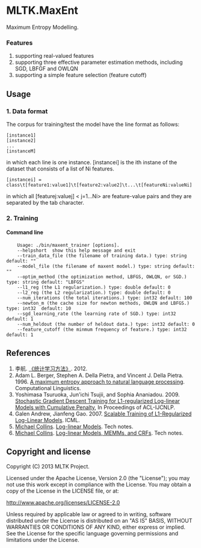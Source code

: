 MLTK.MaxEnt
==========================
Maximum Entropy Modelling.

### Features
1. supporting real-valued features
2. supporting three effective parameter estimation methods, including SGD, LBFGF and OWLQN
3. supporting a simple feature selection (feature cutoff)

Usage
---------------------
### 1. Data format
The corpus for training/test the model have the line format as follows:

    [instance1]
    [instance2]
    ...
    [instanceM]

in which each line is one instance. [instancei] is the ith instane of the dataset that consists of a list of Ni features.

    [instancei] = class\t[feature1:value1]\t[feature2:value2]\t...\t[featureNi:valueNi]

in which all [featurej:valuej] &lt; j=1...Ni&gt; are feature-value pairs and they are separated by the tab character.

### 2. Training
#### Command line

        Usage: ./bin/maxent_trainer [options].
        --helpshort  show this help message and exit
        --train_data_file (the filename of training data.) type: string default: "" 
        --model_file (the filename of maxent model.) type: string default: ""
        --optim_method (the optimization method, LBFGS, OWLQN, or SGD.) type: string default: "LBFGS"
        --l1_reg (the L1 regularization.) type: double default: 0 
        --l2_reg (the L2 regularization.) type: double default: 0 
        --num_iterations (the total iterations.) type: int32 default: 100
        --newton_m (the cache size for newton methods, OWLQN and LBFGS.) type: int32  default: 10
        --sgd_learning_rate (the learning rate of SGD.) type: int32 default: 1
        --num_heldout (the number of heldout data.) type: int32 default: 0
        --feature_cutoff (the minmum frequency of feature.) type: int32 default: 1 

References
---------------------
1. 李航. [《统计学习方法》](http://book.douban.com/subject/10590856/). 2012.
2. Adam L. Berger, Stephen A. Della Pietra, and Vincent J. Della Pietra. 1996.
[A maximum entropy approach to natural language processing](http://acl.ldc.upenn.edu/J/J96/J96-1002.pdf).
Computational Linguistics.
3. Yoshimasa Tsuruoka, Jun'ichi Tsujii, and Sophia Ananiadou. 2009. [Stochastic Gradient Descent Training for L1-regularized Log-linear Models with Cumulative Penalty](http://www.aclweb.org/anthology-new/P/P09/P09-1054.pdf), In Proceedings of ACL-IJCNLP.
4. Galen Andrew, Jianfeng Gao. 2007. [Scalable Training of L1-Regularized Log-Linear Models](http://www.machinelearning.org/proceedings/icml2007/papers/449.pdf). ICML.
5. [Michael Collins](http://www.cs.columbia.edu/~mcollins/). [Log-linear Models](http://www.cs.columbia.edu/~mcollins/loglinear.pdf). Tech notes.
6. [Michael Collins](http://www.cs.columbia.edu/~mcollins/). [Log-linear Models, MEMMs, and CRFs](http://www.cs.columbia.edu/~mcollins/crf.pdf). Tech notes.


Copyright and license
---------------------
Copyright (C) 2013 MLTK Project.

Licensed under the Apache License, Version 2.0 (the "License");
you may not use this work except in compliance with the License.
You may obtain a copy of the License in the LICENSE file, or at:

   http://www.apache.org/licenses/LICENSE-2.0

Unless required by applicable law or agreed to in writing, software
distributed under the License is distributed on an "AS IS" BASIS,
WITHOUT WARRANTIES OR CONDITIONS OF ANY KIND, either express or implied.
See the License for the specific language governing permissions and
limitations under the License.

